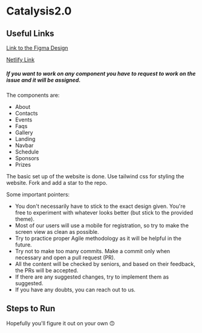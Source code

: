 # Catalysis2.0

## Useful Links
[Link to the Figma Design](https://www.figma.com/file/kiUDvRCy4G9symzK6J7I8h/Catalysis-2.0-UI-DESIGN?type=design&node-id=711-2&mode=design&t=84wq7nqQR3mbJ8A1-0)

[Netlify Link](https://catalysis2.netlify.app)

##### If you want to work on any component you have to request to work on the issue and it will be assigned. 
The components are:

- About
- Contacts
- Events 
- Faqs
- Gallery
- Landing
- Navbar
- Schedule
- Sponsors
- Prizes

The basic set up of the website is done. Use tailwind css for styling the website.
Fork and add a star to the repo.

Some important pointers:
- You don't necessarily have to stick to the exact design given. You're free to experiment with whatever looks better (but stick to the provided theme).
- Most of our users will use a mobile for registration, so try to make the screen view as clean as possible.
- Try to practice proper Agile methodology as it will be helpful in the future.
- Try not to make too many commits. Make a commit only when necessary and open a pull request (PR).
- All the content will be checked by seniors, and based on their feedback, the PRs will be accepted.
- If there are any suggested changes, try to implement them as suggested.
- If you have any doubts, you can reach out to us.

## Steps to Run
Hopefully you'll figure it out on your own 🙃
